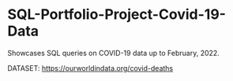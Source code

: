 # SQL-Portfolio-Project-Covid-19-Data
Showcases SQL queries on COVID-19 data up to February, 2022.  

DATASET: https://ourworldindata.org/covid-deaths
